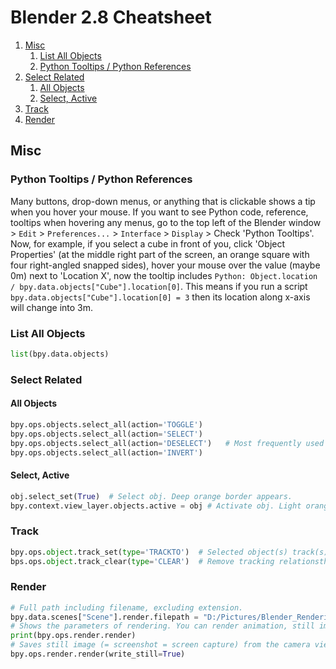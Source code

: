 # Blender 2.8 Cheatsheet
1. [Misc](#misc)
	1. [List All Objects](#list-all-objects)
	1. [Python Tooltips / Python References](#python-tooltips--python-references)
1. [Select Related](#select-related)
	1. [All Objects](#all-objects)
	1. [Select, Active](#select-active)
1. [Track](#track)
1. [Render](#render)

## Misc
### Python Tooltips / Python References
Many buttons, drop-down menus, or anything that is clickable shows a tip when you hover your mouse. If you want to see Python code, reference, tooltips when hovering any menus, go to the top left of the Blender window > `Edit` > `Preferences...` > `Interface` > `Display` > Check 'Python Tooltips'. Now, for example, if you select a cube in front of you, click 'Object Properties' (at the middle right part of the screen, an orange square with four right-angled snapped sides), hover your mouse over the value (maybe 0m) next to 'Location X', now the tooltip includes `Python: Object.location / bpy.data.objects["Cube"].location[0]`. This means if you run a script `bpy.data.objects["Cube"].location[0] = 3` then its location along x-axis will change into 3m.
### List All Objects
```python
list(bpy.data.objects)
```
### Select Related
#### All Objects
```python
bpy.ops.objects.select_all(action='TOGGLE')
bpy.ops.objects.select_all(action='SELECT')
bpy.ops.objects.select_all(action='DESELECT')	# Most frequently used
bpy.ops.objects.select_all(action='INVERT')
```
#### Select, Active
```python
obj.select_set(True)  # Select obj. Deep orange border appears.
bpy.context.view_layer.objects.active = obj # Activate obj. Light orange border appears.
```
### Track
```python
bpy.ops.object.track_set(type='TRACKTO')  # Selected object(s) track(s) one active object.
bps.ops.object.track_clear(type='CLEAR')  # Remove tracking relationsthip.
```
### Render
```python
# Full path including filename, excluding extension.
bpy.data.scenes["Scene"].render.filepath = "D:/Pictures/Blender_Renderings/image1"
# Shows the parameters of rendering. You can render animation, still image, etc.
print(bpy.ops.render.render)
# Saves still image (= screenshot = screen capture) from the camera view
bpy.ops.render.render(write_still=True)
```
